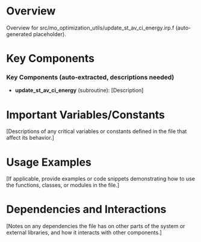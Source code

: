 # Overview

Overview for src/mo_optimization_utils/update_st_av_ci_energy.irp.f (auto-generated placeholder).

# Key Components

### Key Components (auto-extracted, descriptions needed)
- **update_st_av_ci_energy** (subroutine): [Description]

# Important Variables/Constants

[Descriptions of any critical variables or constants defined in the file that affect its behavior.]

# Usage Examples

[If applicable, provide examples or code snippets demonstrating how to use the functions, classes, or modules in the file.]

# Dependencies and Interactions

[Notes on any dependencies the file has on other parts of the system or external libraries, and how it interacts with other components.]
